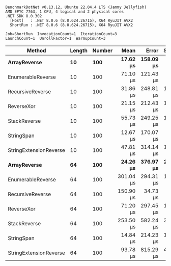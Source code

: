 ```

BenchmarkDotNet v0.13.12, Ubuntu 22.04.4 LTS (Jammy Jellyfish)
AMD EPYC 7763, 1 CPU, 4 logical and 2 physical cores
.NET SDK 8.0.302
  [Host]   : .NET 8.0.6 (8.0.624.26715), X64 RyuJIT AVX2
  ShortRun : .NET 8.0.6 (8.0.624.26715), X64 RyuJIT AVX2

Job=ShortRun  InvocationCount=1  IterationCount=3  
LaunchCount=1  UnrollFactor=1  WarmupCount=3  

```
| Method                 | Length | Number | Mean      | Error     | StdDev    | Median     | Min        | Max       | Allocated |
|----------------------- |------- |------- |----------:|----------:|----------:|-----------:|-----------:|----------:|----------:|
| **ArrayReverse**           | **10**     | **100**    |  **17.62 μs** | **158.09 μs** |  **8.665 μs** |  **14.988 μs** |  **10.569 μs** |  **27.29 μs** |  **10.09 KB** |
| EnumerableReverse      | 10     | 100    |  71.10 μs | 121.43 μs |  6.656 μs |  70.001 μs |  65.062 μs |  78.24 μs |  25.72 KB |
| RecursiveReverse       | 10     | 100    |  31.86 μs | 248.81 μs | 13.638 μs |  26.018 μs |  22.121 μs |  47.45 μs |  33.53 KB |
| ReverseXor             | 10     | 100    |  21.15 μs | 212.43 μs | 11.644 μs |  14.707 μs |  14.156 μs |  34.59 μs |  10.09 KB |
| StackReverse           | 10     | 100    |  55.73 μs | 249.25 μs | 13.662 μs |  48.541 μs |  47.158 μs |  71.48 μs |  31.19 KB |
| StringSpan             | 10     | 100    |  12.67 μs | 170.07 μs |  9.322 μs |   7.353 μs |   7.222 μs |  23.43 μs |   5.41 KB |
| StringExtensionReverse | 10     | 100    |  47.81 μs | 314.14 μs | 17.219 μs |  38.633 μs |  37.130 μs |  67.68 μs |  28.84 KB |
| **ArrayReverse**           | **64**     | **100**    |  **24.26 μs** | **376.97 μs** | **20.663 μs** |  **12.593 μs** |  **12.072 μs** |  **48.12 μs** |  **30.41 KB** |
| EnumerableReverse      | 64     | 100    | 301.04 μs | 294.31 μs | 16.132 μs | 299.970 μs | 285.462 μs | 317.67 μs |  59.31 KB |
| RecursiveReverse       | 64     | 100    | 150.90 μs |  34.73 μs |  1.903 μs | 151.048 μs | 148.923 μs | 152.72 μs | 560.88 KB |
| ReverseXor             | 64     | 100    |  71.20 μs | 297.45 μs | 16.304 μs |  66.736 μs |  57.587 μs |  89.27 μs |  30.41 KB |
| StackReverse           | 64     | 100    | 253.50 μs | 582.24 μs | 31.914 μs | 248.014 μs | 224.680 μs | 287.80 μs |  88.22 KB |
| StringSpan             | 64     | 100    |  14.84 μs | 214.23 μs | 11.743 μs |   8.156 μs |   7.956 μs |  28.39 μs |  15.56 KB |
| StringExtensionReverse | 64     | 100    |  93.78 μs | 815.29 μs | 44.689 μs |  68.779 μs |  67.186 μs | 145.37 μs |  68.69 KB |
